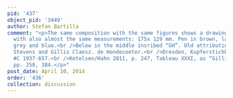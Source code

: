 ```yaml
---
pid: '437'
object_pid: '3449'
author: Stefan Bartilla
comment: "<p>The same composition with the same figures shows a drawing in Dresden
  with also almost the same measurements: 175x 129 mm. Pen in brown, lavished in brown,
  grey and blue.<br />Below in the middle insribed “GH”. Old attributions were Pieter
  Stevens and Gillis Claesz. de Hondecoeter.<br />Dresden, Kupferstichkabinett, inv.
  #C 1937-657.<br />Ketelsen/Hahn 2011, p. 247, Tableau XXXI, as “Gillis van Coninxloo-group”,
  pp. 250, 384.</p>"
post_date: April 10, 2014
order: '436'
collection: discussion
---
```

